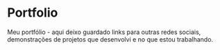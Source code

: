# Portfolio
Meu portfólio - aqui deixo guardado links para outras redes sociais, demonstrações de projetos que desenvolvi e no que estou trabalhando.
